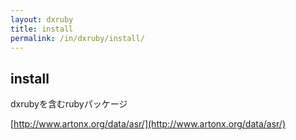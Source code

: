 ```yaml
---
layout: dxruby
title: install
permalink: /in/dxruby/install/
---
```

## install

dxrubyを含むrubyパッケージ

[http://www.artonx.org/data/asr/](http://www.artonx.org/data/asr/)

